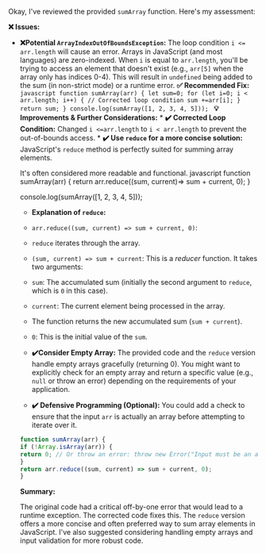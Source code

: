 Okay, I've reviewed the provided `sumArray` function. Here's my assessment:

**❌ Issues:**

* **❌Potential `ArrayIndexOutOfBoundsException`:** The loop condition `i <= arr.length` will cause an error. Arrays in
    JavaScript (and most languages) are zero-indexed. When `i` is equal to `arr.length`, you'll be trying to access an
    element that doesn't exist (e.g., `arr[5]` when the array only has indices 0-4). This will result in `undefined`
    being added to the sum (in non-strict mode) or a runtime error. **✅ Recommended Fix:** ```javascript function
    sumArray(arr) { let sum=0; for (let i=0; i < arr.length; i++) { // Corrected loop condition sum +=arr[i]; } return
    sum; } console.log(sumArray([1, 2, 3, 4, 5])); ``` **💡 Improvements & Further Considerations:** * **✔️ Corrected
    Loop Condition:** Changed `i <=arr.length` to `i < arr.length` to prevent the out-of-bounds access. * **✔️ Use
    `reduce` for a more concise solution:** JavaScript's `reduce` method is perfectly suited for summing array elements.
    
    It's often considered more readable and functional. 
    javascript function sumArray(arr) { return arr.reduce((sum,
    current)=> sum + current, 0);
    }

    console.log(sumArray([1, 2, 3, 4, 5]));
    

     * **Explanation of `reduce`:**
    * `arr.reduce((sum, current) => sum + current, 0)`:
    * `reduce` iterates through the array.
    * `(sum, current) => sum + current`: This is a *reducer* function. It takes two arguments:
    * `sum`: The accumulated sum (initially the second argument to `reduce`, which is `0` in this case).
    * `current`: The current element being processed in the array.
    * The function returns the new accumulated sum (`sum + current`).
    * `0`: This is the initial value of the `sum`.

    * **✔️Consider Empty Array:** The provided code and the `reduce` version handle empty arrays gracefully (returning
    0). You might want to explicitly check for an empty array and return a specific value (e.g., `null` or throw an
    error) depending on the requirements of your application.

    * **✔️ Defensive Programming (Optional):** You could add a check to ensure that the input `arr` is actually an array
    before attempting to iterate over it.

    ```javascript
    function sumArray(arr) {
    if (!Array.isArray(arr)) {
    return 0; // Or throw an error: throw new Error("Input must be an array");
    }
    return arr.reduce((sum, current) => sum + current, 0);
    }
    ```

    **Summary:**

    The original code had a critical off-by-one error that would lead to a runtime exception. The corrected code fixes
    this. The `reduce` version offers a more concise and often preferred way to sum array elements in JavaScript. I've
    also suggested considering handling empty arrays and input validation for more robust code.